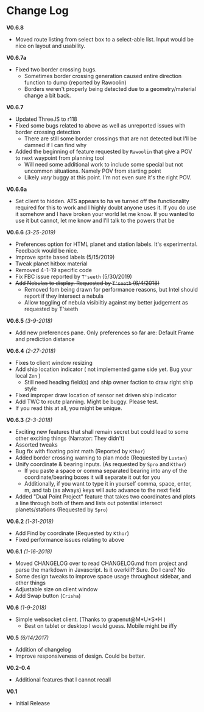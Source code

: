 # Change Log

**V0.6.8**
* Moved route listing from select box to a select-able list. Input would be nice on layout and usability.  

**V0.6.7a**
* Fixed two border crossing bugs.
    *   Sometimes border crossing generation caused entire direction function to dump (reported by Rawoolin)
    *   Borders weren't properly being detected due to a geometry/material change a bit back.

**V0.6.7**
* Updated ThreeJS to r118
* Fixed some bugs related to above as well as unreported issues with border crossing detection
    * There are still some border crossings that are not detected but I'll be damned if I can find why
* Added the beginning of feature requested by `Rawoolin` that give a POV to next waypoint from planning tool
    * Will need some additional work to include some special but not uncommon situations. Namely POV from starting point
    * Likely *very* buggy at this point. I'm not even sure it's the right POV.

**V0.6.6a**
* Set client to hidden. ATS appears to ha ve turned off the functionality required for this to work and I highly doubt anyone uses it.
  If you do use it somehow and I have broken your world let me know. If you wanted to use it but cannot, let me know and I'll talk
  to the powers that be

**V0.6.6** *(3-25-2019)*
* Preferences option for HTML planet and station labels. It's experimental. Feedback would be nice.
* Improve sprite based labels (5/15/2019)
* Tweak planet hitbox material
* Removed 4-1-19 specific code
* Fix FBC issue reported by `T'seeth` (5/30/2019)
* ~~Add Nebulas to display. Requested by `T'seeth` (6/4/2018)~~
    * Removed fom being drawn for performance reasons, but Intel should report if they intersect a nebula
    * Allow toggling of nebula visibiltiy against my better judgement as requested by T'seeth

**V0.6.5** *(3-9-2018)*
* Add new preferences pane. Only preferences so far are: Default Frame and prediction distance

**V0.6.4** *(2-27-2018)*
* Fixes to client window resizing
* Add ship location indicator ( not implemented game side yet. Bug your local `Zen` )
    * Still need heading field(s) and ship owner faction to draw right ship style
* Fixed improper draw location of sensor net driven ship indicator
* Add TWC to route planning. Might be buggy. Please test.
* If you read this at all, you might be unique.

**V0.6.3** *(2-3-2018)*
* Exciting new features that shall remain secret but could lead to some other exciting things (Narrator: They didn't)
* Assorted tweaks
* Bug fix with floating point math (Reported by `Kthor`)
* Added border crossing warning to plan mode (Requested by `Lustan`)
* Unify coordinate & bearing inputs. (As requested by `Spro` and `Kthor`)
    * If you paste a space or comma separated bearing into any of the coordinate/bearing boxes it will separate it out for you
    * Additionally, if you want to type it in yourself comma, space, enter, m, and tab (as always) keys will auto advance to the next field
* Added "Dual Point Project" feature that takes two coordinates and plots a line through both of them and lists out potential intersect planets/stations (Requested by `Spro`)

**V0.6.2** *(1-31-2018)*
* Add Find by coordinate (Requested by `Kthor`)
* Fixed performance issues relating to above

**V0.6.1** *(1-16-2018)*
* Moved CHANGELOG over to read CHANGELOG.md from project and parse the markdown in Javascript. Is it overkill? Sure. Do I care? No
* Some design tweaks to improve space usage throughout sidebar, and other things
* Adjustable size on client window
* Add Swap button (`Crisha`)


**V0.6** *(1-9-2018)*
* Simple websocket client.     (Thanks to grapenut@M\*U\*S\*H )
    * Best on tablet or desktop I would guess. Mobile might be iffy

**V0.5** *(6/14/2017)*
* Addition of changelog
* Improve responsiveness of design. Could be better.

**V0.2-0.4**
 * Additional features that I cannot recall

**V0.1**
* Initial Release
